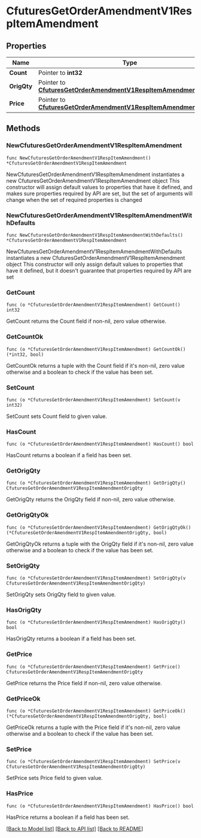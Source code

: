 # CfuturesGetOrderAmendmentV1RespItemAmendment

## Properties

Name | Type | Description | Notes
------------ | ------------- | ------------- | -------------
**Count** | Pointer to **int32** |  | [optional] 
**OrigQty** | Pointer to [**CfuturesGetOrderAmendmentV1RespItemAmendmentOrigQty**](CfuturesGetOrderAmendmentV1RespItemAmendmentOrigQty.md) |  | [optional] 
**Price** | Pointer to [**CfuturesGetOrderAmendmentV1RespItemAmendmentOrigQty**](CfuturesGetOrderAmendmentV1RespItemAmendmentOrigQty.md) |  | [optional] 

## Methods

### NewCfuturesGetOrderAmendmentV1RespItemAmendment

`func NewCfuturesGetOrderAmendmentV1RespItemAmendment() *CfuturesGetOrderAmendmentV1RespItemAmendment`

NewCfuturesGetOrderAmendmentV1RespItemAmendment instantiates a new CfuturesGetOrderAmendmentV1RespItemAmendment object
This constructor will assign default values to properties that have it defined,
and makes sure properties required by API are set, but the set of arguments
will change when the set of required properties is changed

### NewCfuturesGetOrderAmendmentV1RespItemAmendmentWithDefaults

`func NewCfuturesGetOrderAmendmentV1RespItemAmendmentWithDefaults() *CfuturesGetOrderAmendmentV1RespItemAmendment`

NewCfuturesGetOrderAmendmentV1RespItemAmendmentWithDefaults instantiates a new CfuturesGetOrderAmendmentV1RespItemAmendment object
This constructor will only assign default values to properties that have it defined,
but it doesn't guarantee that properties required by API are set

### GetCount

`func (o *CfuturesGetOrderAmendmentV1RespItemAmendment) GetCount() int32`

GetCount returns the Count field if non-nil, zero value otherwise.

### GetCountOk

`func (o *CfuturesGetOrderAmendmentV1RespItemAmendment) GetCountOk() (*int32, bool)`

GetCountOk returns a tuple with the Count field if it's non-nil, zero value otherwise
and a boolean to check if the value has been set.

### SetCount

`func (o *CfuturesGetOrderAmendmentV1RespItemAmendment) SetCount(v int32)`

SetCount sets Count field to given value.

### HasCount

`func (o *CfuturesGetOrderAmendmentV1RespItemAmendment) HasCount() bool`

HasCount returns a boolean if a field has been set.

### GetOrigQty

`func (o *CfuturesGetOrderAmendmentV1RespItemAmendment) GetOrigQty() CfuturesGetOrderAmendmentV1RespItemAmendmentOrigQty`

GetOrigQty returns the OrigQty field if non-nil, zero value otherwise.

### GetOrigQtyOk

`func (o *CfuturesGetOrderAmendmentV1RespItemAmendment) GetOrigQtyOk() (*CfuturesGetOrderAmendmentV1RespItemAmendmentOrigQty, bool)`

GetOrigQtyOk returns a tuple with the OrigQty field if it's non-nil, zero value otherwise
and a boolean to check if the value has been set.

### SetOrigQty

`func (o *CfuturesGetOrderAmendmentV1RespItemAmendment) SetOrigQty(v CfuturesGetOrderAmendmentV1RespItemAmendmentOrigQty)`

SetOrigQty sets OrigQty field to given value.

### HasOrigQty

`func (o *CfuturesGetOrderAmendmentV1RespItemAmendment) HasOrigQty() bool`

HasOrigQty returns a boolean if a field has been set.

### GetPrice

`func (o *CfuturesGetOrderAmendmentV1RespItemAmendment) GetPrice() CfuturesGetOrderAmendmentV1RespItemAmendmentOrigQty`

GetPrice returns the Price field if non-nil, zero value otherwise.

### GetPriceOk

`func (o *CfuturesGetOrderAmendmentV1RespItemAmendment) GetPriceOk() (*CfuturesGetOrderAmendmentV1RespItemAmendmentOrigQty, bool)`

GetPriceOk returns a tuple with the Price field if it's non-nil, zero value otherwise
and a boolean to check if the value has been set.

### SetPrice

`func (o *CfuturesGetOrderAmendmentV1RespItemAmendment) SetPrice(v CfuturesGetOrderAmendmentV1RespItemAmendmentOrigQty)`

SetPrice sets Price field to given value.

### HasPrice

`func (o *CfuturesGetOrderAmendmentV1RespItemAmendment) HasPrice() bool`

HasPrice returns a boolean if a field has been set.


[[Back to Model list]](../README.md#documentation-for-models) [[Back to API list]](../README.md#documentation-for-api-endpoints) [[Back to README]](../README.md)


